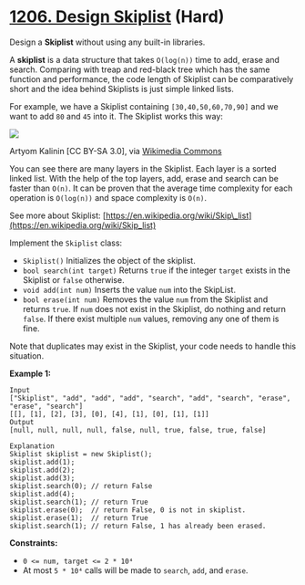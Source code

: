 # [1206. Design Skiplist][link] (Hard)

[link]: https://leetcode.com/problems/design-skiplist/

Design a **Skiplist** without using any built-in libraries.

A **skiplist** is a data structure that takes `O(log(n))` time to add, erase and search. Comparing
with treap and red-black tree which has the same function and performance, the code length of
Skiplist can be comparatively short and the idea behind Skiplists is just simple linked lists.

For example, we have a Skiplist containing `[30,40,50,60,70,90]` and we want to add `80` and `45`
into it. The Skiplist works this way:

![](https://assets.leetcode.com/uploads/2019/09/27/1506_skiplist.gif)

Artyom Kalinin \[CC BY-SA 3.0\], via [Wikimedia
Commons](https://commons.wikimedia.org/wiki/File:Skip_list_add_element-en.gif "Artyom Kalinin [CC BY-
SA 3.0 (https://creativecommons.org/licenses/by-sa/3.0)], via Wikimedia Commons")

You can see there are many layers in the Skiplist. Each layer is a sorted linked list. With the help
of the top layers, add, erase and search can be faster than `O(n)`. It can be proven that the
average time complexity for each operation is `O(log(n))` and space complexity is `O(n)`.

See more about Skiplist:
[https://en.wikipedia.org/wiki/Skip\_list](https://en.wikipedia.org/wiki/Skip_list)

Implement the `Skiplist` class:

- `Skiplist()` Initializes the object of the skiplist.
- `bool search(int target)` Returns `true` if the integer `target` exists in the Skiplist or `false`
otherwise.
- `void add(int num)` Inserts the value `num` into the SkipList.
- `bool erase(int num)` Removes the value `num` from the Skiplist and returns `true`. If `num` does
not exist in the Skiplist, do nothing and return `false`. If there exist multiple `num` values,
removing any one of them is fine.

Note that duplicates may exist in the Skiplist, your code needs to handle this situation.

**Example 1:**

```
Input
["Skiplist", "add", "add", "add", "search", "add", "search", "erase", "erase", "search"]
[[], [1], [2], [3], [0], [4], [1], [0], [1], [1]]
Output
[null, null, null, null, false, null, true, false, true, false]

Explanation
Skiplist skiplist = new Skiplist();
skiplist.add(1);
skiplist.add(2);
skiplist.add(3);
skiplist.search(0); // return False
skiplist.add(4);
skiplist.search(1); // return True
skiplist.erase(0);  // return False, 0 is not in skiplist.
skiplist.erase(1);  // return True
skiplist.search(1); // return False, 1 has already been erased.
```

**Constraints:**

- `0 <= num, target <= 2 * 10⁴`
- At most `5 * 10⁴` calls will be made to `search`, `add`, and `erase`.
